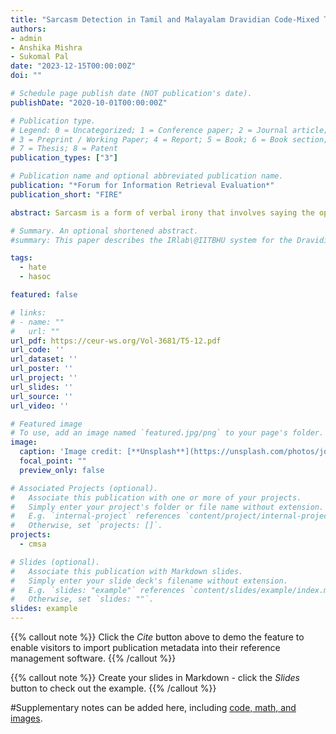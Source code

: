 ```yaml
---
title: "Sarcasm Detection in Tamil and Malayalam Dravidian Code-Mixed Text"
authors:
- admin
- Anshika Mishra
- Sukomal Pal
date: "2023-12-15T00:00:00Z"
doi: ""

# Schedule page publish date (NOT publication's date).
publishDate: "2020-10-01T00:00:00Z"

# Publication type.
# Legend: 0 = Uncategorized; 1 = Conference paper; 2 = Journal article;
# 3 = Preprint / Working Paper; 4 = Report; 5 = Book; 6 = Book section;
# 7 = Thesis; 8 = Patent
publication_types: ["3"]

# Publication name and optional abbreviated publication name.
publication: "*Forum for Information Retrieval Evaluation*"
publication_short: "FIRE"

abstract: Sarcasm is a form of verbal irony that involves saying the opposite of what is actually meant in a mocking or humorous manner. You can find many sarcastic comments on social media these days, which are often code-mixed in nature. To gain insights from the textual data available to us, we need a system to detect sarcasm and identify the sentiments behind the texts. In this paper, we present a solution submitted for the shared task titled ‘Sarcasm Identification of Dravidian Languages Tamil and Malayalam,’which was organized by Dravidian CodeMix 2023 at the Forum for Information Retrieval Evaluation (FIRE) 2023. This paper explores an approach to sarcasm detection, leveraging the BERT (Bidirectional Encoder Representations from Transformers) and a supplementary layer of neural networks for precise classification into two distinct classes: sarcastic and non-sarcastic comments. Our experiment demonstrates that our model effectively detects sarcastic comments, achieving an F1 score of 0.72 for both the Tamil-English and Malayalam-English code-mixed datasets.

# Summary. An optional shortened abstract.
#summary: This paper describes the IRlab\@IITBHU system for the Dravidian-CodeMix - FIRE 2020: Sentiment Analysis for Dravidian Languages pairs Tamil-English (TA-EN) and Malayalam-English (ML-EN) in Code-Mixed text. We submitted three models for sentiment analysis of code-mixed TA-EN and MA-EN datasets. Run-1 was obtained from the BERT and Logistic regression classifier, Run-2 used the DistilBERT and Logistic regression classifier, and Run-3 used the fastText model for producing the results. Run-3 outperformed Run-1 and Run-2 for both the datasets. We obtained an F1-score of 0.58, rank 8/14 in TA-EN language pair and for ML-EN, an F1-score of 0.63 with rank 11/15.

tags:
  - hate
  - hasoc

featured: false

# links:
# - name: ""
#   url: ""
url_pdf: https://ceur-ws.org/Vol-3681/T5-12.pdf
url_code: ''
url_dataset: ''
url_poster: ''
url_project: ''
url_slides: ''
url_source: ''
url_video: ''

# Featured image
# To use, add an image named `featured.jpg/png` to your page's folder. 
image:
  caption: 'Image credit: [**Unsplash**](https://unsplash.com/photos/jdD8gXaTZsc)'
  focal_point: ""
  preview_only: false

# Associated Projects (optional).
#   Associate this publication with one or more of your projects.
#   Simply enter your project's folder or file name without extension.
#   E.g. `internal-project` references `content/project/internal-project/index.md`.
#   Otherwise, set `projects: []`.
projects:
  - cmsa

# Slides (optional).
#   Associate this publication with Markdown slides.
#   Simply enter your slide deck's filename without extension.
#   E.g. `slides: "example"` references `content/slides/example/index.md`.
#   Otherwise, set `slides: ""`.
slides: example
---
```


{{% callout note %}}
Click the *Cite* button above to demo the feature to enable visitors to import publication metadata into their reference management software.
{{% /callout %}}

{{% callout note %}}
Create your slides in Markdown - click the *Slides* button to check out the example.
{{% /callout %}}

#Supplementary notes can be added here, including [code, math, and images](https://wowchemy.com/docs/writing-markdown-latex/).
